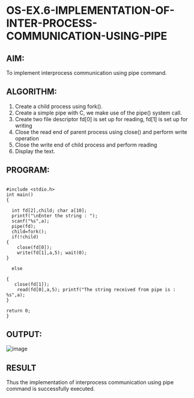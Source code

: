 # OS-EX.6-IMPLEMENTATION-OF-INTER-PROCESS-COMMUNICATION-USING-PIPE

## AIM:
To implement interprocess communication using pipe command.

## ALGORITHM:
1.	Create a child process using fork().
2.	Create a simple pipe with C, we make use of the pipe() system call.
3.	Create two file descriptor fd[0] is set up for reading, fd[1] is set up for writing
4.	Close the read end of parent process using close() and perform write operation
5.	Close the write end of child process and perform reading
6.	Display the text.

## PROGRAM:
```

#include <stdio.h>
int main()
{

  int fd[2],child; char a[10];
  printf("\nEnter the string : ");
  scanf("%s",a);
  pipe(fd);
  child=fork();
  if(!child)
{
    close(fd[0]);
    write(fd[1],a,5); wait(0);
}

  else

{
   close(fd[1]);
    read(fd[0],a,5); printf("The string received from pipe is : %s",a);
}

return 0;
}
```

## OUTPUT:
![image](https://github.com/Thirukaalathessvarar-S/OS-EX.6-IMPLEMENTATION-OF-INTER-PROCESS-COMMUNICATION-USING-PIPE/assets/121166390/acdd3e44-2a7f-4692-acce-7f7734244190)

## RESULT
Thus the implementation of interprocess communication using pipe command is successfully executed.

